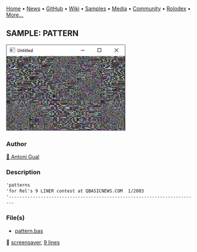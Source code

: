 [Home](https://qb64.com) • [News](../../news.md) • [GitHub](../../github.md) • [Wiki](../../wiki.md) • [Samples](../../samples.md) • [Media](../../media.md) • [Community](../../community.md) • [Rolodex](../../rolodex.md) • [More...](../../more.md)

## SAMPLE: PATTERN

![screenshot.png](img/screenshot.png)

### Author

[🐝 Antoni Gual](../antoni-gual.md) 

### Description

```text
'patterns
'for Rel's 9 LINER contest at QBASICNEWS.COM  1/2003
'------------------------------------------------------------------------
```

### File(s)

* [pattern.bas](src/pattern.bas)

🔗 [screensaver](../screensaver.md), [9 lines](../9-lines.md)
